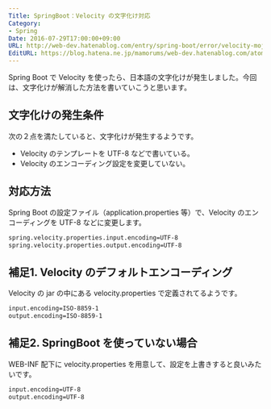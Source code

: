 ```yaml
---
Title: SpringBoot：Velocity の文字化け対応
Category:
- Spring
Date: 2016-07-29T17:00:00+09:00
URL: http://web-dev.hatenablog.com/entry/spring-boot/error/velocity-mojibake
EditURL: https://blog.hatena.ne.jp/mamorums/web-dev.hatenablog.com/atom/entry/10328749687178787333
---
```


Spring Boot で Velocity を使ったら、日本語の文字化けが発生しました。今回は、文字化けが解消した方法を書いていこうと思います。


## 文字化けの発生条件
次の２点を満たしていると、文字化けが発生するようです。

- Velocity のテンプレートを UTF-8 などで書いている。
- Velocity のエンコーディング設定を変更していない。


## 対応方法
Spring Boot の設定ファイル（application.properties 等）で、Velocity のエンコーディングを UTF-8 などに変更します。

```txt
spring.velocity.properties.input.encoding=UTF-8
spring.velocity.properties.output.encoding=UTF-8
```


## 補足1. Velocity のデフォルトエンコーディング
Velocity の jar の中にある velocity.properties で定義されてるようです。

```txt
input.encoding=ISO-8859-1
output.encoding=ISO-8859-1
```


## 補足2. SpringBoot を使っていない場合
WEB-INF 配下に velocity.properties を用意して、設定を上書きすると良いみたいです。

```txt
input.encoding=UTF-8
output.encoding=UTF-8
```
